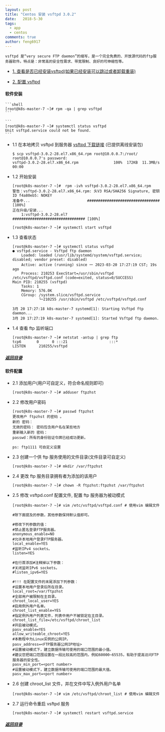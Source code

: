 ```yaml
---
layout: post
title: "Centos 安装 vsftpd 3.0.2"
date:   2018-5-30
tags: 
  - app
  - centos
comments: true
author: feng6917
---
```


`vsftpd 是“very secure FTP daemon”的缩写，是一个完全免费的、开放源代码的ftp服务器软件。特点是：非常高的安全性需求、带宽限制、良好的可伸缩性等。`

<!-- more -->

- [1. 查看是否已经安装vsftpd(如果已经安装可以跳过或者卸载重装)](#软件安装)

- [2. 配置 vsftpd](#软件配置)

#### 软件安装

    ```shell
    [root@k8s-master-7 ~]# rpm -qa | grep vsftpd
    ```

    ```
    [root@k8s-master-7 ~]# systemctl status vsftpd
    Unit vsftpd.service could not be found.
    ```

- 1.1 在本地拷贝 vsftpd 到服务器 [vsftpd 下载链接](<http://rpmfind.net/linux/rpm2html/search.php?query=vsftpd(x86-64)>) (已提供离线安装包)

    ```
    $ scp vsftpd-3.0.2-28.el7.x86_64.rpm root@10.0.0.7:/root/
    root@10.0.0.7's password:
    vsftpd-3.0.2-28.el7.x86_64.rpm                100%  172KB  11.3MB/s   00:00

    ```

- 1.2 开始安装

    ```
    [root@k8s-master-7 ~]#  rpm -ivh vsftpd-3.0.2-28.el7.x86_64.rpm
    警告：vsftpd-3.0.2-28.el7.x86_64.rpm: 头V3 RSA/SHA256 Signature, 密钥 ID f4a80eb5: NOKEY
    准备中...                          ################################# [100%]
    正在升级/安装...
        1:vsftpd-3.0.2-28.el7              ################################# [100%]

    [root@k8s-master-7 ~]# systemctl start vsftpd
    ```

- 1.3 查看状态

    ```
    [root@k8s-master-7 ~]# systemctl status vsftpd
    ● vsftpd.service - Vsftpd ftp daemon
        Loaded: loaded (/usr/lib/systemd/system/vsftpd.service; disabled; vendor preset: disabled)
        Active: active (running) since 一 2023-03-20 17:27:19 CST; 19s ago
        Process: 210253 ExecStart=/usr/sbin/vsftpd /etc/vsftpd/vsftpd.conf (code=exited, status=0/SUCCESS)
    Main PID: 210255 (vsftpd)
        Tasks: 1
        Memory: 576.0K
        CGroup: /system.slice/vsftpd.service
                └─210255 /usr/sbin/vsftpd /etc/vsftpd/vsftpd.conf

    3月 20 17:27:18 k8s-master-7 systemd[1]: Starting Vsftpd ftp daemon...
    3月 20 17:27:19 k8s-master-7 systemd[1]: Started Vsftpd ftp daemon.
    ```

- 1.4 查看 ftp 监听端口

    ```
    [root@k8s-master-7 ~]# netstat -antup | grep ftp
    tcp6       0      0 :::21                   :::*                    LISTEN      210255/vsftpd
    ```

##### [返回目录](#目录)

#### 软件配置

- 2.1 添加用户(用户可自定义，符合命名规则即可)

    ```
    [root@k8s-master-7 ~]# adduser ftpzhst
    ```

- 2.2 修改用户密码

    ```
    [root@k8s-master-7 ~]# passwd ftpzhst
    更改用户 ftpzhst 的密码 。
    新的 密码：
    无效的密码： 密码包含用户名在某些地方
    重新输入新的 密码：
    passwd：所有的身份验证令牌已经成功更新。

    ps: ftp1111 可自定义设置
    ```

- 2.3 创建一个供 ftp 服务使用的文件目录(文件目录可自定义)

    ```
    [root@k8s-master-7 ~]# mkdir /var/ftpzhst
    ```

- 2.4 更改 ftp 服务目录拥有者为添加的该用户

    ```
    [root@k8s-master-7 ~]# chown -R ftpzhst:ftpzhst /var/ftpzhst
    ```

- 2.5 修改 vsftpd.conf 配置文件, 配置 ftp 服务器为被动模式

    ```
    [root@k8s-master-7 ~]# vim /etc/vsftpd/vsftpd.conf # 使用vim 编辑文件
    ```

    ```
    #除下面提及的参数，其他参数保持默认值即可。

    #修改下列参数的值：
    #禁止匿名登录FTP服务器。
    anonymous_enable=NO
    #允许本地用户登录FTP服务器。
    local_enable=YES
    #监听IPv4 sockets。
    listen=YES

    #在行首添加#注释掉以下参数：
    #关闭监听IPv6 sockets。
    #listen_ipv6=YES

    #!!! 在配置文件的末尾添加下列参数：
    #设置本地用户登录后所在目录。
    local_root=/var/ftpzhst
    #全部用户被限制在主目录。
    chroot_local_user=YES
    #启用例外用户名单。
    chroot_list_enable=YES
    #指定例外用户列表文件，列表中用户不被锁定在主目录。
    chroot_list_file=/etc/vsftpd/chroot_list
    #开启被动模式。
    pasv_enable=YES
    allow_writeable_chroot=YES
    #本教程中为Linux实例的公网IP。
    pasv_address=<FTP服务器公网IP地址>
    #设置被动模式下，建立数据传输可使用的端口范围的最小值。
    #建议您把端口范围设置在一段比较高的范围内，例如60000~65535，有助于提高访问FTP服务器的安全性。
    pasv_min_port=<port number>
    #设置被动模式下，建立数据传输可使用的端口范围的最大值。
    pasv_max_port=<port number>
    ```

- 2.6 创建 chroot_list 文件，并在文件中写入例外用户名单

    ```
    [root@k8s-master-7 ~]# vim /etc/vsftpd/chroot_list # 使用vim 编辑文件
    ```

- 2.7 运行命令重启 vsftpd 服务

    ```
    [root@k8s-master-7 ~]# systemctl restart vsftpd.service
    ```

##### [返回目录](#目录)
